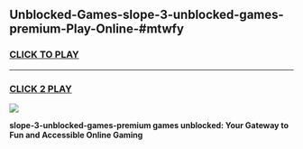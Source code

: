 
## Unblocked-Games-slope-3-unblocked-games-premium-Play-Online-#mtwfy
<h3>
<a href="https://premium.freeplayer.one?title=slope-3-unblocked-games-premium&ref=27F">CLICK TO PLAY</a></h3>
<hr>

<h3>
<a href="https://premium.freeplayer.one?title=slope-3-unblocked-games-premium&ref=27F">CLICK 2 PLAY</a>
  
</h3>

<a href="https://premium.freeplayer.one?title=slope-3-unblocked-games-premium&ref=27F"><img src="https://clearcache.store/games.png"></a>


**slope-3-unblocked-games-premium games unblocked: Your Gateway to Fun and Accessible Online Gaming**
